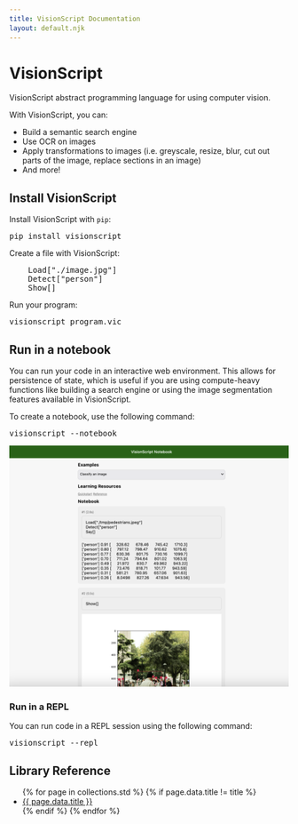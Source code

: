 ```yaml
---
title: VisionScript Documentation
layout: default.njk
---
```


<h1>VisionScript</h1>
<p>VisionScript abstract programming language for using computer vision.</p>
<p>With VisionScript, you can:</p>
<ul>
    <li>Build a semantic search engine</li>
    <li>Use OCR on images</li>
    <li>Apply transformations to images (i.e. greyscale, resize, blur, cut out parts of the image, replace sections in an image)</li>
    <li>And more!</li>
</ul>
<h2 id="install">Install VisionScript</h2>
<p>Install VisionScript with <code>pip</code>:</p>
<pre>pip install visionscript</pre>
<p>Create a file with VisionScript:</p>
<pre>
    Load["./image.jpg"]
    Detect["person"]
    Show[]
</pre>
<p>Run your program:</p>
<pre>visionscript program.vic</pre>
<h2>Run in a notebook</h2>
<p>You can run your code in an interactive web environment. This allows for persistence of state, which is useful if you are using compute-heavy functions like building a search engine or using the image segmentation features available in VisionScript.</p>
<p>To create a notebook, use the following command:</p>
<pre>visionscript --notebook</pre>
<img src="/assets/notebook.png" alt="A VisionScript notebook to find people in an image" />
<h3>Run in a REPL</h3>
<p>You can run code in a REPL session using the following command:</p>
<pre>visionscript --repl</pre>
<h2>Library Reference</h2>
<ul>
    {% for page in collections.std %}
        {% if page.data.title != title %}
            <li><a href="{{ page.url }}">{{ page.data.title }}</a></li>
        {% endif %}
    {% endfor %}
</ul>